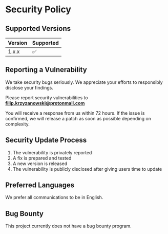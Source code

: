 # Security Policy

## Supported Versions

| Version | Supported          |
| ------- | ------------------ |
| 1.x.x   | :white_check_mark: |

## Reporting a Vulnerability

We take security bugs seriously. We appreciate your efforts to responsibly disclose your findings.

Please report security vulnerabilities to **filip.krzyzanowski@protonmail.com**

You will receive a response from us within 72 hours. If the issue is confirmed, we will release a patch as soon as possible depending on complexity.

## Security Update Process

1. The vulnerability is privately reported
2. A fix is prepared and tested
3. A new version is released
4. The vulnerability is publicly disclosed after giving users time to update

## Preferred Languages

We prefer all communications to be in English.

## Bug Bounty

This project currently does not have a bug bounty program.
